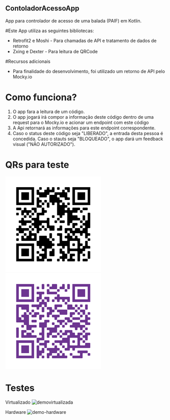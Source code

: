 ## ContoladorAcessoApp
App para controlador de acesso de uma balada (PAIF) em Kotlin.

#Este App utiliza as seguintes bibliotecas:
- Retrofit2 e Moshi - Para chamadas de API e tratamento de dados de retorno
- Zxing e Dexter - Para leitura de QRCode

#Recursos adicionais
- Para finalidade do desenvolvimento, foi utilizado um retorno de API pelo Mocky.io
 
# Como funciona?
1) O app fara a leitura de um código.
2) O app jogará irá compor a informação deste código dentro de uma request para o Mocky.io e acionar um endpoint com este código
3) A Api retornará as informações para este endpoint correspondente.
4) Caso o status deste código seja "LIBERADO", a entrada desta pessoa é concedida. Caso o stauts seja "BLOQUEADO", o app dará um feedback visual ("NÃO AUTORIZADO").

# QRs para teste
![qr-correto](https://github.com/fabioiwano/ContoladorAcessoApp/blob/master/app/src/main/res/drawable/qrcode.png)
![qr-errado](https://github.com/fabioiwano/ContoladorAcessoApp/blob/master/app/src/main/res/drawable/qrcode_block.png)

# Testes
Virtualizado
![demovirtualizada](https://j.gifs.com/1WO9No.gif)

Hardware
![demo-hardware](https://j.gifs.com/L7OPzW.gif)

